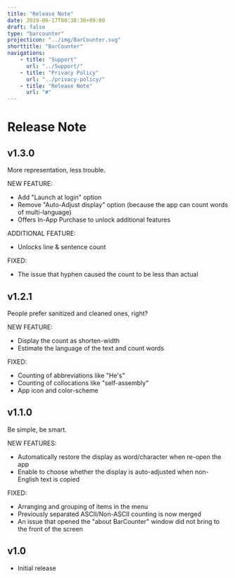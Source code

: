 ```yaml
---
title: "Release Note"
date: 2019-06-17T00:38:30+09:00
draft: false
type: "barcounter"
projecticon: "../img/BarCounter.svg"
shorttitle: "BarCounter"
navigations:
    - title: "Support"
      url: "../Support/"
    - title: "Privacy Policy"
      url: "../privacy-policy/"
    - title: "Release Note"
      url: "#"
---
```


# Release Note

## v1.3.0

More representation, less trouble.

NEW FEATURE:

- Add "Launch at login" option  
- Remove "Auto-Adjust display" option (because the app can count words of multi-language)  
- Offers In-App Purchase to unlock additional features

ADDITIONAL FEATURE:

- Unlocks line & sentence count

FIXED:

- The issue that hyphen caused the count to be less than actual

## v1.2.1

People prefer sanitized and cleaned ones, right?

NEW FEATURE:

- Display the count as shorten-width  
- Estimate the language of the text and count words

FIXED:

- Counting of abbreviations like "He's"  
- Counting of collocations like "self-assembly"  
- App icon and color-scheme

## v1.1.0

Be simple, be smart.

NEW FEATURES:

- Automatically restore the display as word/character when re-open the app  
- Enable to choose whether the display is auto-adjusted when non-English text is copied

FIXED:

- Arranging and grouping of items in the menu  
- Previously separated ASCII/Non-ASCII counting is now merged  
- An issue that opened the "about BarCounter" window did not bring to the front of the screen

## v1.0

- Initial release
